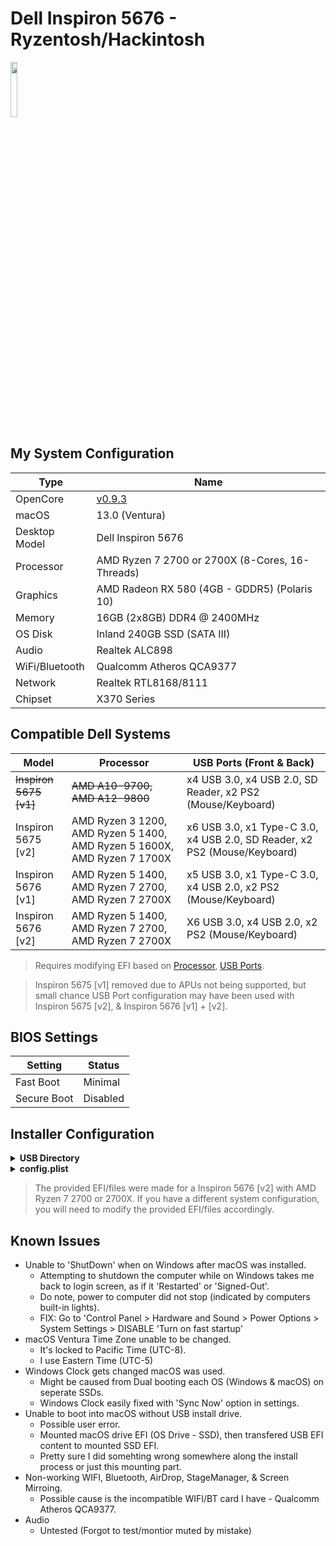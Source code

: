 # Dell Inspiron 5676 - Ryzentosh/Hackintosh

<img src="https://avallax.com/wp-content/uploads/2019/11/Dell-Inspiron-5676_4.jpg" width="15%"></img>

## <b>My System Configuration</b>
| Type		| Name								|
|---------------|---------------------------------------------------------------|
| OpenCore	| [v0.9.3](https://github.com/acidanthera/OpenCorePkg/releases)	|
| macOS		| 13.0 (Ventura)						|
| Desktop Model	| Dell Inspiron 5676						|
| Processor	| AMD Ryzen 7 2700 or 2700X (8-Cores, 16-Threads)		|
| Graphics	| AMD Radeon RX 580 (4GB - GDDR5) (Polaris 10)			|
| Memory	| 16GB (2x8GB) DDR4 @ 2400MHz					|
| OS Disk	| Inland 240GB SSD (SATA III)					|
| Audio		| Realtek ALC898						|
| WiFi/Bluetooth| Qualcomm Atheros QCA9377					|
| Network	| Realtek RTL8168/8111						|
| Chipset	| X370 Series							|

## <b>Compatible Dell Systems</b>
| Model			| Processor									| USB Ports (Front & Back)							|
|-----------------------|-------------------------------------------------------------------------------|-------------------------------------------------------------------------------|
| ~~Inspiron 5675 [v1]~~| ~~AMD A10-9700, AMD A12-9800~~						| x4 USB 3.0, x4 USB 2.0, SD Reader, x2 PS2 (Mouse/Keyboard)			|
| Inspiron 5675 [v2]	| AMD Ryzen 3 1200, AMD Ryzen 5 1400, AMD Ryzen 5 1600X, AMD Ryzen 7 1700X	| x6 USB 3.0, x1 Type-C 3.0, x4 USB 2.0, SD Reader, x2 PS2 (Mouse/Keyboard)	|
| Inspiron 5676 [v1]	| AMD Ryzen 5 1400, AMD Ryzen 7 2700, AMD Ryzen 7 2700X				| x5 USB 3.0, x1 Type-C 3.0, x4 USB 2.0, x2 PS2 (Mouse/Keyboard)		|
| Inspiron 5676 [v2]	| AMD Ryzen 5 1400, AMD Ryzen 7 2700, AMD Ryzen 7 2700X				| X6 USB 3.0, x4 USB 2.0, x2 PS2 (Mouse/Keyboard)				|
>Requires modifying EFI based on [Processor](https://github.com/AMD-OSX/AMD_Vanilla), [USB Ports](https://github.com/USBToolBox/tool).

>Inspiron 5675 [v1] removed due to APUs not being supported, but small chance USB Port configuration may have been used with Inspiron 5675 [v2], & Inspiron 5676 [v1] + [v2].

## BIOS Settings
| Setting	| Status	|
|---------------|---------------|
| Fast Boot	| Minimal	|
| Secure Boot	| Disabled	|

## Installer Configuration
<details><summary><strong>USB Directory</strong></summary>
 
```bash
[ USB Installer ]
	|
	|_____ com.apple.recovery.boot
	|		|_____ `BaseSystem.chunklist`
	|		|_____ `BaseSystem.dmg`
	|
	|_____ EFI
		|_____ BOOT
		|	|_____ `BOOTx64.efi`
		|
		|_____ OC
			|_____ ACPI
			|	|_____ `SSDT-EC-USBX-DESKTOP.aml`
			|
			|_____ DRIVERS
		 	|	|_____ `HfsPlus.efi`
			|	|_____ `OpenRuntime.efi`
			|
			|_____ KEXTS
			|	|_____ `AMDRyzenCPUPowerManagement.kext`
			|	|_____ `AppleALC.kext`
			|	|_____ `AppleMCEReporterDisabler.kext`
			|	|_____ `Lilu.kext`
			|	|_____ `RadeonSenson.kext`
			|	|_____ `RealtekRTL8111.kext`
			|	|_____ `SMCAMDProcessor.kext`
			|	|_____ `SMCRadeonGPU.kext`
			|	|_____ `USBToolBox.kext`
			|	|_____ `UTBMap.kext`
			|	|_____ `VirtualSMC.kext`
			|	|_____ `WhateverGreen.kext`
			|
			|_____ RESOURCES
			|	|_____ [ NO CHANGES MADE FROM 'sample.plist' ]
			|	|
			|_____ TOOLS
			|	|_____ `OpenShell.efi`
			|
			|_____ `config.plist`
			|_____ `OpenCore.efi`
```
</details>

<details><summary><strong>config.plist</strong></summary>

| Location		| Name												| Value										|
|-----------------------|-----------------------------------------------------------------------------------------------|-------------------------------------------------------------------------------|
| Booter > Quirks	| DevirtualiseMmio										| `False`									|
| 			| EnableWriteUnprotector									| `True`									|
| 			| RebuildAppleMemoryMap										| `False`									|
| 			| ResizeAppleGpuBars										| `-1`										|
| 			| SetupVirtualMap										| `True`									|
| 			| SyncRuntimePermissions									| `False`									|
| Kernel > Emulate	| DummyPowerManagement										| `True`									|
| Kernel > Patch	| [More Info Here](https://dortania.github.io/OpenCore-Install-Guide/AMD/zen.html#patch-2)	| 										|
| Kernel > Quirks	| PanicNoKextDump										| `True`									|
| 			| PowerTimeoutKernalPanic									| `True`									|
| 			| ProvideCurrentCpuInfo										| `True`									|
| 			| XhciPortLimit											| `False`									|
| Misc > Boot		| HideAuxiliary											| `True`									|
| Misc > Debug		| AppleDebug											| `True`									|
| 			| ApplePanic											| `True`									|
| 			| DisableWatchDog										| `True`									|
| Misc > Security	| AllowSetDefault										| `True`									|
| 			| BlacklistAppleUpdate										| `True`									|
| 			| ScanPolicy											| `0`										|
| 			| SecureBootModel										| `Default`									|
| 			| Vault												| `Optional`									|
| NVRAM > Add		| boot-args											| `-v keepsyms=1 npci=0x3000`							|
| 			| prev-lang:kbd											| `en-US:0`									|
| NVRAM			| WriteFlash											| `True`									|
| PlatformInfo > Generic| SystemProductName										| [Generate your own SMBIOS](https://github.com/corpnewt/GenSMBIOS)		|
| 			| SystemSerialNumber										| [Generate your own SMBIOS](https://github.com/corpnewt/GenSMBIOS)		|
| 			| MLB												| [Generate your own SMBIOS](https://github.com/corpnewt/GenSMBIOS)		|
| 			| SystemUUID											| [Generate your own SMBIOS](https://github.com/corpnewt/GenSMBIOS)		|
| 			| ROM												| [Generate your own SMBIOS](https://github.com/corpnewt/GenSMBIOS)		|
| UEFI > Quirks		| UnlockFsConnect										| `False`									|
| 			| ReleaseUSBOwnership										| `True`									|
>Open (Ctrl + O) then Clean Snapshot (Ctrl + Shift + R) if new ACPI (.aml), DRIVERS (.efi), or KEXTS (.kext) added.
</details>

>The provided EFI/files were made for a Inspiron 5676 [v2] with AMD Ryzen 7 2700 or 2700X. If you have a different system configuration, you will need to modify the provided EFI/files accordingly.
</details>

## Known Issues
* Unable to 'ShutDown' when on Windows after macOS was installed.
	- Attempting to shutdown the computer while on Windows takes me back to login screen, as if it 'Restarted' or 'Signed-Out'.
	- Do note, power to computer did not stop (indicated by computers built-in lights).
	- FIX: Go to 'Control Panel > Hardware and Sound > Power Options > System Settings > DISABLE 'Turn on fast startup'
* macOS Ventura Time Zone unable to be changed.
	- It's locked to Pacific Time (UTC-8).
	- I use Eastern Time (UTC-5)
* Windows Clock gets changed macOS was used.
	- Might be caused from Dual booting each OS (Windows & macOS) on seperate SSDs.
	- Windows Clock easily fixed with 'Sync Now' option in settings.
* Unable to boot into macOS without USB install drive.
	- Possible user error.
	- Mounted macOS drive EFI (OS Drive - SSD), then transfered USB EFI content to mounted SSD EFI.
	- Pretty sure I did somehting wrong somewhere along the install process or just this mounting part.
* Non-working WIFI, Bluetooth, AirDrop, StageManager, & Screen Mirroing.
	- Possible cause is the incompatible WIFI/BT card I have - Qualcomm Atheros QCA9377.
* Audio
	- Untested (Forgot to test/montior muted by mistake)
